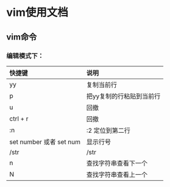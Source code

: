 # vim使用文档

## vim命令

### 编辑模式下：

|  快捷键 |  说明 |
| :--- | :--- |
|  yy |  复制当前行 |
|  p |  把yy复制的行粘贴到当前行 |
|  u |  回撤 |
|  ctrl + r |  回撤 |
|  :n |  :2 定位到第二行 |
|  set number 或者 set num |  显示行号 |
|  /str |  /str |
|  n |  查找字符串查看下一个 |
|  N |  查找字符串查看上一个 |



